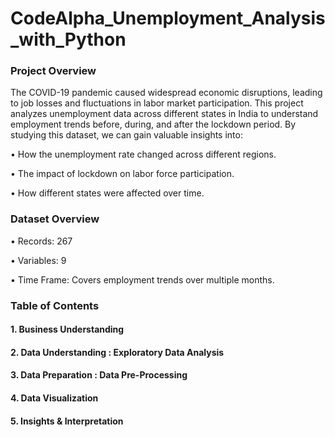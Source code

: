 # CodeAlpha_Unemployment_Analysis_with_Python
### Project Overview
The COVID-19 pandemic caused widespread economic disruptions, leading to job losses and fluctuations in labor market participation. This project analyzes unemployment data across different states in India to understand employment trends before, during, and after the lockdown period.
By studying this dataset, we can gain valuable insights into:

•	How the unemployment rate changed across different regions.

•	The impact of lockdown on labor force participation.

•	How different states were affected over time.
### Dataset Overview
•	Records: 267

•	Variables: 9

•	Time Frame: Covers employment trends over multiple months.

### Table of Contents
#### 1.	Business Understanding
#### 2.	Data Understanding : Exploratory Data Analysis
#### 3.	Data Preparation : Data Pre-Processing
#### 4.	Data Visualization
#### 5.	Insights & Interpretation

